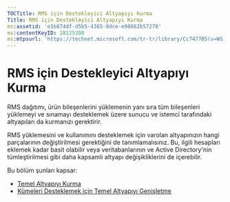 ```yaml
---
TOCTitle: RMS için Destekleyici Altyapıyı Kurma
Title: RMS için Destekleyici Altyapıyı Kurma
ms:assetid: 'e5b874df-d5b5-4365-8dce-e98662b57270'
ms:contentKeyID: 18125308
ms:mtpsurl: 'https://technet.microsoft.com/tr-tr/library/Cc747705(v=WS.10)'
---
```


RMS için Destekleyici Altyapıyı Kurma
=====================================

RMS dağıtımı, ürün bileşenlerini yüklemenin yanı sıra tüm bileşenleri yüklemeyi ve sınamayı desteklemek üzere sunucu ve istemci tarafındaki altyapıları da kurmanızı gerektirir.

RMS yüklemesini ve kullanımını desteklemek için varolan altyapınızın hangi parçalarının değiştirilmesi gerektiğini de tanımlamalısınız. Bu, ilgili hesapları eklemek kadar basit olabilir veya veritabanlarının ve Active Directory'nin tümleştirilmesi gibi daha kapsamlı altyapı değişikliklerini de içerebilir.

Bu bölüm şunları kapsar:

-   [Temel Altyapıyı Kurma](https://technet.microsoft.com/3a0a3a47-e755-4455-bb22-0e05053723e4)
-   [Kümeleri Desteklemek için Temel Altyapıyı Genişletme](https://technet.microsoft.com/78f0f2f0-a075-409c-9f46-26eb62d1d05b)
